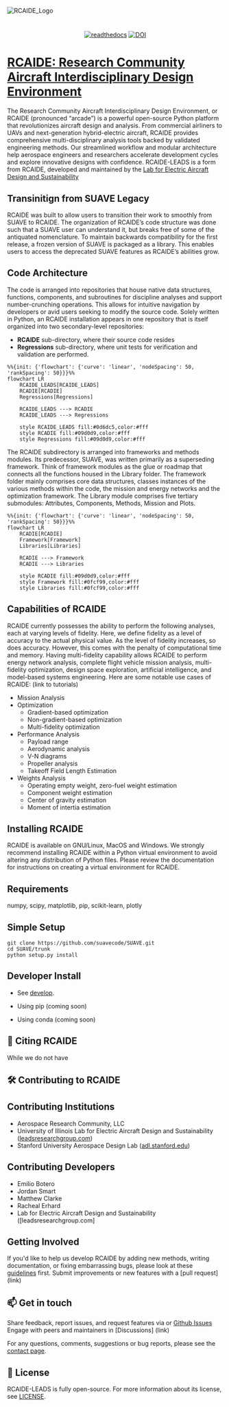 ![RCAIDE_Logo](link)

 #

<div align="center">
 
[![readthedocs](https://readthedocs.org/projects/pybamm/badge/?version=latest)](https://docs.pybamm.org/en/latest/?badge=latest) 
[![DOI](https://zenodo.org/badge/DOI/10.5334/jors.309.svg)](https://doi.org/10.5334/jors.309) 

</div>



[RCAIDE: Research Community Aircraft Interdisciplinary Design Environment]([link](https://www.rcaide.leadsresearchgroup.com/))
=======

The Research Community Aircraft Interdisciplinary Design Environment, or RCAIDE  (pronounced “arcade”) is a powerful open-source Python platform that revolutionizes aircraft design and analysis. From commercial airliners to UAVs and next-generation hybrid-electric aircraft, RCAIDE provides comprehensive multi-disciplinary analysis tools backed by validated engineering methods. Our streamlined workflow and modular architecture help aerospace engineers and researchers accelerate development cycles and explore innovative designs with confidence. RCAIDE-LEADS is a form from RCAIDE, developed and maintained by the [Lab for Electric Aircraft Design and Sustainability](https://www.leadsresearchgroup.com/)
 
## Transinitign from SUAVE Legacy 
RCAIDE was built to allow users to transition their work to smoothly from SUAVE to RCAIDE. The organization of RCAIDE’s code structure was done such that a SUAVE user can understand it, but breaks free of some of the antiquated nomenclature. To maintain backwards compatibility for the first release, a frozen version of SUAVE is packaged as a library. This enables users to access the deprecated SUAVE features as RCAIDE’s abilities grow.
 
## Code Architecture 
The code is arranged into repositories that house native data structures, functions, components, and subroutines for discipline analyses and support number-crunching operations. This allows for intuitive navigation by developers or avid users seeking to modify the source code. Solely written in Python, an RCAIDE installation
appears in one repository that is itself organized into two secondary-level repositories: 
* **RCAIDE** sub-directory, where their source code resides
* **Regressions** sub-directory, where unit tests for verification and validation are performed.

```mermaid
%%{init: {'flowchart': {'curve': 'linear', 'nodeSpacing': 50, 'rankSpacing': 50}}}%%
flowchart LR
    RCAIDE_LEADS[RCAIDE_LEADS]
    RCADIE[RCADIE]
    Regressions[Regressions]
    
    RCAIDE_LEADS ---> RCADIE
    RCAIDE_LEADS ---> Regressions

    style RCAIDE_LEADS fill:#0d6dc5,color:#fff
    style RCADIE fill:#09d0d9,color:#fff
    style Regressions fill:#09d0d9,color:#fff
```
The RCAIDE subdirectory is arranged into frameworks and methods modules. Its predecessor, SUAVE, was written primarily as a superseding framework. Think of framework modules as the glue or roadmap that connects all the functions housed in the Library folder. The framework folder mainly comprises core data structures, classes instances of the various methods within the code, the mission and energy networks and the optimization framework. The Library module comprises five tertiary submodules: Attributes, Components,  Methods, Mission and Plots.

```mermaid
%%{init: {'flowchart': {'curve': 'linear', 'nodeSpacing': 50, 'rankSpacing': 50}}}%%
flowchart LR
    RCADIE[RCADIE]
    Framework[Framework]
    Libraries[Libraries]
    
    RCADIE ---> Framework
    RCADIE ---> Libraries

    style RCADIE fill:#09d0d9,color:#fff
    style Framework fill:#0fcf99,color:#fff
    style Libraries fill:#0fcf99,color:#fff
```
## Capabilities of RCAIDE
RCAIDE currently possesses the ability to perform the following analyses, each at varying levels of fidelity. Here, we define fidelity as a level of accuracy to the actual physical value. As the level of fidelity increases, so does accuracy. However, this comes with the penalty of computational time and memory.  Having multi-fidelity capability allows RCAIDE to perform energy network analysis, complete flight  vehicle mission analysis, multi-fidelity optimization, design space exploration, artificial intelligence, and model-based systems engineering. Here are some notable use cases of RCAIDE: 
 (link to tutorials)

* Mission Analysis   
* Optimization 
    * Gradient-based optimization
    * Non-gradient-based optimization
    * Multi-fidelity optimization
* Performance Analysis
    * Payload range 
    * Aerodynamic analysis
    * V-N diagrams
    * Propeller analysis 
    * Takeoff Field Length Estimation
* Weights Analysis
    * Operating empty weight, zero-fuel weight estimation
    * Component weight estimation 
    * Center of gravity estimation
    * Moment of intertia estimation 

  

## Installing RCAIDE 

RCAIDE is available on GNU/Linux, MacOS and Windows. We strongly recommend installing RCAIDE within a Python virtual environment to avoid altering any distribution of Python files. Please review the documentation for instructions on creating a virtual environment for RCAIDE.

Requirements
------------

numpy, scipy, matplotlib, pip, scikit-learn, plotly


Simple Setup
------------

```
git clone https://github.com/suavecode/SUAVE.git
cd SUAVE/trunk
python setup.py install
``` 

Developer Install 
-----------------
* See [develop](http://suave.stanford.edu/download/develop_install.html).


* Using pip (coming soon) 
* Using conda (coming soon) 


## 📑 Citing RCAIDE
While we do not have 

## 🛠️ Contributing to RCAIDE
Contributing Institutions
-------------------------
* Aerospace Research Community, LLC
* University of Illinois Lab for Electric Aircraft Design and Sustainability ([leadsresearchgroup.com](https://www.leadsresearchgroup.com/)) 
* Stanford University Aerospace Design Lab ([adl.stanford.edu](http://adl.stanford.edu))
  
Contributing Developers
----------------------- 
* Emilio Botero 
* Jordan Smart 
* Matthew Clarke 
* Racheal Erhard
* Lab for Electric Aircraft Design and Sustainability ([leadsresearchgroup.com]

Getting Involved 
----------------------- 

If you'd like to help us develop RCAIDE by adding new methods, writing documentation, or fixing embarrassing bugs, please look at these [guidelines](link) first.
Submit improvements or new features with a [pull request] (link)

## 📫 Get in touch

Share feedback, report issues, and request features via or [Github Issues](link)
Engage with peers and maintainers in [Discussions] (link)

For any questions, comments, suggestions or bug reports, please see the
[contact page](link).

## 📃 License

RCAIDE-LEADS  is fully open-source. For more information about its license, see [LICENSE](link).


